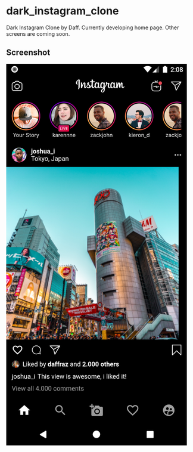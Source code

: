 # dark_instagram_clone

Dark Instagram Clone by Daff. Currently developing home page. Other screens are coming soon.

## Screenshot

![Dark Instagram Clone](assets/images/ss_app.png)

